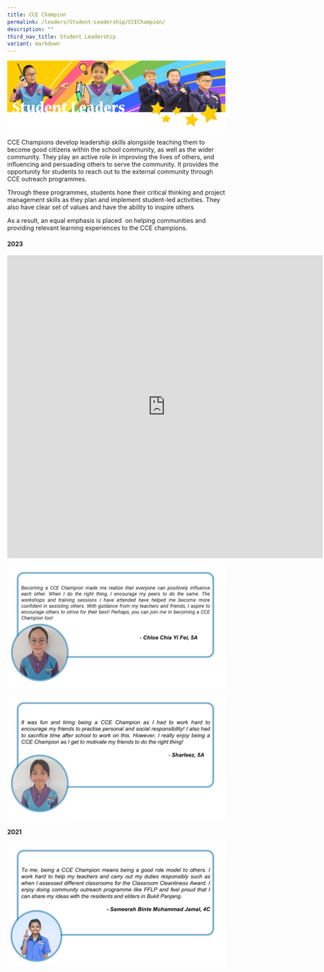 ```yaml
---
title: CCE Champion
permalink: /leaders/Student-Leadership/CCEChampion/
description: ""
third_nav_title: Student Leadership
variant: markdown
---
```

![](/images/SLbanner.png)

CCE Champions develop leadership skills alongside teaching them to become good citizens within the school community, as well as the wider community. They play an active role in improving the lives of others, and influencing and persuading others to serve the community. It provides the opportunity for students to reach out to the external community through CCE outreach programmes.

Through these programmes, students hone their critical thinking and project management skills as they plan and implement student-led activities. They also have clear set of values and have the ability to inspire others

As a result, an equal emphasis is placed&nbsp; on helping communities and providing relevant learning experiences to the CCE champions.

#### 2023

<iframe allowfullscreen="true" height="700" width="729" frameborder="0" src="https://docs.google.com/presentation/d/e/2PACX-1vQo_sggFC5-vx6dScN0fhX5j4cRx_Jz6qkCydN8LyMliPZvHmxPPkNyc8Xtf4fW55YBfA_JY2CVpGgi/embed?start=true&amp;loop=true&amp;delayms=3000"></iframe>



![](/images/CCE_Champions.jpg)


![](/images/Sharleez_Reflection_CCE_Champion.jpg)


#### 2021
![](/images/CCE%20Champ.jpg)
